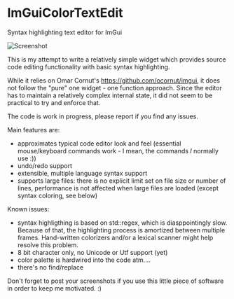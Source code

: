 # ImGuiColorTextEdit
Syntax highlighting text editor for ImGui

![Screenshot](https://github.com/BalazsJako/ImGuiColorTextEdit/blob/master/ImGuiTextEdit.png "Screenshot")

This is my attempt to write a relatively simple widget which provides source code editing functionality with basic syntax highlighting.

While it relies on Omar Cornut's https://github.com/ocornut/imgui, it does not follow the "pure" one widget - one function approach. Since the editor has to maintain a relatively complex internal state, it did not seem to be practical to try and enforce that.

The code is work in progress, please report if you find any issues.

Main features are:
 - approximates typical code editor look and feel (essential mouse/keyboard commands work - I mean, the commands _I_ normally use :))
 - undo/redo support
 - extensible, multiple language syntax support
 - supports large files: there is no explicit limit set on file size or number of lines, performance is not affected when large files are loaded (except syntax coloring, see below)

Known issues:
 - syntax highligthing is based on std::regex, which is diasppointingly slow. Because of that, the highlighting process is amortized between multiple frames. Hand-written colorizers and/or a lexical scanner might help resolve this problem.
 - 8 bit character only, no Unicode or Utf support (yet)
 - color palette is hardwired into the code atm....
 - there's no find/replace 

Don't forget to post your screenshots if you use this little piece of software in order to keep me motivated. :)
